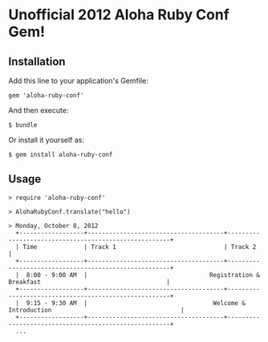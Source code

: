 # Unofficial 2012 Aloha Ruby Conf Gem!

## Installation

Add this line to your application's Gemfile:

    gem 'aloha-ruby-conf'

And then execute:

    $ bundle

Or install it yourself as:

    $ gem install aloha-ruby-conf

## Usage

    > require 'aloha-ruby-conf'

    > AlohaRubyConf.translate("hello")

    > Monday, October 8, 2012
      +------------------+--------------------------------------+------------------------------------------------------+
      | Time             | Track 1                              | Track 2                                              |
      +------------------+--------------------------------------+------------------------------------------------------+
      |  8:00 - 9:00 AM  |                                  Registration & Breakfast                                   |
      +------------------+--------------------------------------+------------------------------------------------------+
      |  9:15 - 9:30 AM  |                                   Welcome & Introduction                                    |
      +------------------+--------------------------------------+------------------------------------------------------+
      ...
